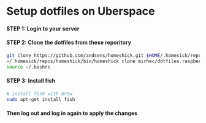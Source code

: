# Setup dotfiles on Uberspace

#### STEP 1: Login to your server

#### STEP 2: Clone the dotfiles from these reporitory

```bash
git clone https://github.com/andsens/homeshick.git $HOME/.homesick/repos/homeshick
~/.homesick/repos/homeshick/bin/homeshick clone mirhec/dotfiles.raspberry
source ~/.bashrc
```

#### STEP 3: Install fish
```bash
# install fish with brew
sudo apt-get install fish
```

#### Then log out and log in again to apply the changes
